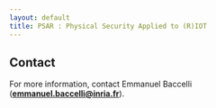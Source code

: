 ```yaml
---
layout: default
title: PSAR : Physical Security Applied to (R)IOT
---
```


## Contact

For more information, contact Emmanuel Baccelli (**emmanuel.baccelli@inria.fr**).



